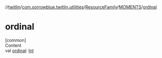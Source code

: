 //[twitlin](../../../index.md)/[com.sorrowblue.twitlin.utilities](../../index.md)/[ResourceFamily](../index.md)/[MOMENTS](index.md)/[ordinal](ordinal.md)



# ordinal  
[common]  
Content  
val [ordinal](ordinal.md): [Int](https://kotlinlang.org/api/latest/jvm/stdlib/kotlin/-int/index.html)  



